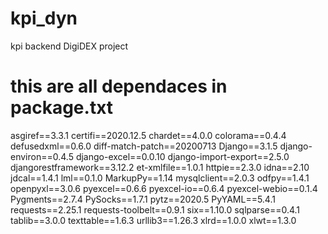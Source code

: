 # kpi_dyn
kpi backend DigiDEX project

# this are all dependaces in package.txt
asgiref==3.3.1
certifi==2020.12.5
chardet==4.0.0
colorama==0.4.4
defusedxml==0.6.0
diff-match-patch==20200713
Django==3.1.5
django-environ==0.4.5
django-excel==0.0.10
django-import-export==2.5.0
djangorestframework==3.12.2
et-xmlfile==1.0.1
httpie==2.3.0
idna==2.10
jdcal==1.4.1
lml==0.1.0
MarkupPy==1.14
mysqlclient==2.0.3
odfpy==1.4.1
openpyxl==3.0.6
pyexcel==0.6.6
pyexcel-io==0.6.4
pyexcel-webio==0.1.4
Pygments==2.7.4
PySocks==1.7.1
pytz==2020.5
PyYAML==5.4.1
requests==2.25.1
requests-toolbelt==0.9.1
six==1.10.0
sqlparse==0.4.1
tablib==3.0.0
texttable==1.6.3
urllib3==1.26.3
xlrd==1.0.0
xlwt==1.3.0
